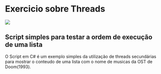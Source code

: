 # Exercicio sobre Threads
<p>
	<img src="https://img.shields.io/badge/c%23-%23239120.svg?style=for-the-badge&logo=c-sharp&logoColor=white" />
</p>

## Script simples para testar a ordem de execução de uma lista

O Script em C# é um exemplo simples da utilização de threads secundárias para mostrar o conteudo de uma lista com o nome de musicas da OST de Doom(1993).
